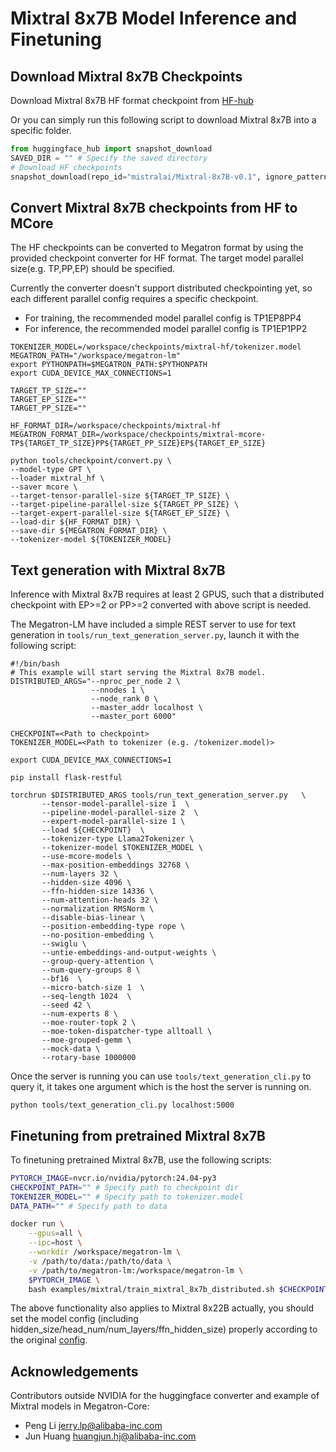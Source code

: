 # Mixtral 8x7B Model Inference and Finetuning

## Download Mixtral 8x7B Checkpoints
Download Mixtral 8x7B HF format checkpoint from [HF-hub](https://huggingface.co/mistralai/Mixtral-8x7B-v0.1/)

Or you can simply run this following script to download Mixtral 8x7B into a specific folder.
```python
from huggingface_hub import snapshot_download
SAVED_DIR = "" # Specify the saved directory
# Download HF checkpoints
snapshot_download(repo_id="mistralai/Mixtral-8x7B-v0.1", ignore_patterns=["*.pt"], local_dir=SAVED_DIR, local_dir_use_symlinks=False)
```

## Convert Mixtral 8x7B checkpoints from HF to MCore
The HF checkpoints can be converted to Megatron format by using the provided checkpoint converter for HF format.
The target model parallel size(e.g. TP,PP,EP) should be specified.

Currently the converter doesn't support distributed checkpointing yet, so each different parallel config requires a specific checkpoint.
- For training, the recommended model parallel config is TP1EP8PP4
- For inference, the recommended model parallel config is TP1EP1PP2

```
TOKENIZER_MODEL=/workspace/checkpoints/mixtral-hf/tokenizer.model
MEGATRON_PATH="/workspace/megatron-lm"
export PYTHONPATH=$MEGATRON_PATH:$PYTHONPATH
export CUDA_DEVICE_MAX_CONNECTIONS=1

TARGET_TP_SIZE=""
TARGET_EP_SIZE=""
TARGET_PP_SIZE=""

HF_FORMAT_DIR=/workspace/checkpoints/mixtral-hf
MEGATRON_FORMAT_DIR=/workspace/checkpoints/mixtral-mcore-TP${TARGET_TP_SIZE}PP${TARGET_PP_SIZE}EP${TARGET_EP_SIZE}

python tools/checkpoint/convert.py \
--model-type GPT \
--loader mixtral_hf \
--saver mcore \
--target-tensor-parallel-size ${TARGET_TP_SIZE} \
--target-pipeline-parallel-size ${TARGET_PP_SIZE} \
--target-expert-parallel-size ${TARGET_EP_SIZE} \
--load-dir ${HF_FORMAT_DIR} \
--save-dir ${MEGATRON_FORMAT_DIR} \
--tokenizer-model ${TOKENIZER_MODEL}
```

## Text generation with Mixtral 8x7B
Inference with Mixtral 8x7B requires at least 2 GPUS, such that a distributed checkpoint with EP>=2 or PP>=2 converted with above script is needed.

The Megatron-LM have included a simple REST server to use for text generation in `tools/run_text_generation_server.py`, launch it with the following script:
```
#!/bin/bash
# This example will start serving the Mixtral 8x7B model.
DISTRIBUTED_ARGS="--nproc_per_node 2 \
                  --nnodes 1 \
                  --node_rank 0 \
                  --master_addr localhost \
                  --master_port 6000"

CHECKPOINT=<Path to checkpoint>
TOKENIZER_MODEL=<Path to tokenizer (e.g. /tokenizer.model)>

export CUDA_DEVICE_MAX_CONNECTIONS=1

pip install flask-restful

torchrun $DISTRIBUTED_ARGS tools/run_text_generation_server.py   \
       --tensor-model-parallel-size 1  \
       --pipeline-model-parallel-size 2  \
       --expert-model-parallel-size 1 \
       --load ${CHECKPOINT}  \
       --tokenizer-type Llama2Tokenizer \
       --tokenizer-model $TOKENIZER_MODEL \
       --use-mcore-models \
       --max-position-embeddings 32768 \
       --num-layers 32 \
       --hidden-size 4096 \
       --ffn-hidden-size 14336 \
       --num-attention-heads 32 \
       --normalization RMSNorm \
       --disable-bias-linear \
       --position-embedding-type rope \
       --no-position-embedding \
       --swiglu \
       --untie-embeddings-and-output-weights \
       --group-query-attention \
       --num-query-groups 8 \
       --bf16  \
       --micro-batch-size 1  \
       --seq-length 1024  \
       --seed 42 \
       --num-experts 8 \
       --moe-router-topk 2 \
       --moe-token-dispatcher-type alltoall \
       --moe-grouped-gemm \
       --mock-data \
       --rotary-base 1000000
```

Once the server is running you can use `tools/text_generation_cli.py` to query it, it takes one argument which is the host the server is running on.

```
python tools/text_generation_cli.py localhost:5000
```


## Finetuning from pretrained Mixtral 8x7B
To finetuning pretrained Mixtral 8x7B, use the following scripts:


```bash
PYTORCH_IMAGE=nvcr.io/nvidia/pytorch:24.04-py3
CHECKPOINT_PATH="" # Specify path to checkpoint dir
TOKENIZER_MODEL="" # Specify path to tokenizer.model
DATA_PATH="" # Specify path to data

docker run \
    --gpus=all \
    --ipc=host \
    --workdir /workspace/megatron-lm \
    -v /path/to/data:/path/to/data \
    -v /path/to/megatron-lm:/workspace/megatron-lm \
    $PYTORCH_IMAGE \
    bash examples/mixtral/train_mixtral_8x7b_distributed.sh $CHECKPOINT_PATH $TOKENIZER_MODEL $DATA_PATH
```

The above functionality also applies to Mixtral 8x22B actually, you should set the model config (including hidden_size/head_num/num_layers/ffn_hidden_size) properly according to the original [config](https://huggingface.co/mistralai/Mixtral-8x22B-v0.1/blob/main/config.json).

## Acknowledgements
Contributors outside NVIDIA for the huggingface converter and example of Mixtral models in Megatron-Core:
- Peng Li <jerry.lp@alibaba-inc.com>
- Jun Huang <huangjun.hj@alibaba-inc.com>

